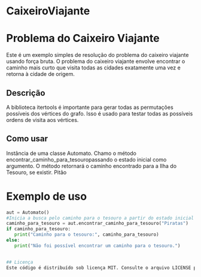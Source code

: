 # CaixeiroViajante

# Problema do Caixeiro Viajante
Este é um exemplo simples de resolução do problema do caixeiro viajante usando força bruta. O problema do caixeiro viajante envolve encontrar o caminho mais curto que visita todas as cidades exatamente uma vez e retorna à cidade de origem.

## Descrição

A biblioteca itertools é importante para gerar todas as permutações possíveis dos vértices do grafo. Isso é usado para testar todas as possíveis ordens de visita aos vértices.

## Como usar

Instância de uma classe Automato.
Chamo o método encontrar_caminho_para_tesouropassando o estado inicial como argumento.
O método retornará o caminho encontrado para a Ilha do Tesouro, se existir.
Pitão

# Exemplo de uso
 ```python
aut = Automato()
#Inicia a busca pelo caminho para o tesouro a partir do estado inicial (Piratas).
caminho_para_tesouro = aut.encontrar_caminho_para_tesouro("Piratas")
if caminho_para_tesouro:
    print("Caminho para o tesouro:", caminho_para_tesouro)
else:
    print("Não foi possível encontrar um caminho para o tesouro.")

    
## Licença
Este código é distribuído sob licença MIT. Consulte o arquivo LICENSE para obter detalhes.

